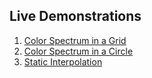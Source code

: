 ## Live Demonstrations

1. [Color Spectrum in a Grid](https://edelprior.github.io/GenerativeCoding/01_Color/01_01/index.html)
2. [Color Spectrum in a Circle](https://edelprior.github.io/GenerativeCoding/01_Color/01_02/index.html)
3. [Static Interpolation](https://edelprior.github.io/GenerativeCoding/00_Introduction/0_03/index.html)
